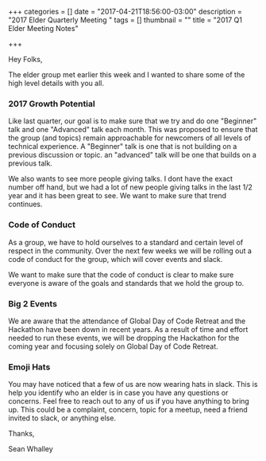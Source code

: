 +++
categories = []
date = "2017-04-21T18:56:00-03:00"
description = "2017 Elder Quarterly Meeting "
tags = []
thumbnail = ""
title = "2017 Q1 Elder Meeting Notes"

+++


Hey Folks,

The elder group met earlier this week and I wanted to share some of the high level details with you all.

### 2017 Growth Potential

Like last quarter, our goal is to make sure that we try and do one "Beginner" talk and one "Advanced" talk each month. This was proposed to ensure that the group (and topics) remain approachable for newcomers of all levels of technical experience. A "Beginner" talk is one that is not building on a previous discussion or topic. an "advanced" talk will be one that builds on a previous talk.

We also wants to see more people giving talks. I dont have the exact number off hand, but we had a lot of new people giving talks in the last 1/2 year and it has been great to see. We want to make sure that trend continues.

### Code of Conduct

As a group, we have to hold ourselves to a standard and certain level of respect in the community. Over the next few weeks we will be rolling out a code of conduct for the group, which will cover events and slack.

We want to make sure that the code of conduct is clear to make sure everyone is aware of the goals and standards that we hold the group to.

### Big 2 Events

We are aware that the attendance of Global Day of Code Retreat and the Hackathon have been down in recent years. As a result of time and effort needed to run these events, we will be dropping the Hackathon for the coming year and focusing solely on Global Day of Code Retreat.

### Emoji Hats

You may have noticed that a few of us are now wearing hats in slack. This is help you identify who an elder is in case you have any questions or concerns. Feel free to reach out to any of us if you have anything to bring up. This could be a complaint, concern, topic for a meetup, need a friend invited to slack, or anything else.

Thanks,

Sean Whalley